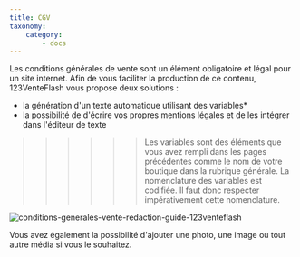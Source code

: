 ```yaml
---
title: CGV
taxonomy:
    category:
        - docs
---
```


Les conditions générales de vente sont un élément obligatoire et légal pour un site internet. Afin de vous faciliter la production de ce contenu, 123VenteFlash vous propose deux solutions : 

- la génération d'un texte automatique utilisant des variables*
- la possibilité de d'écrire vos propres mentions légales et de les intégrer dans l'éditeur de texte

>>>>>> Les variables sont des éléments que vous avez rempli dans les pages précédentes comme le nom de votre boutique dans la rubrique générale. La nomenclature des variables est codifiée. Il faut donc respecter impérativement cette nomenclature. 

![conditions-generales-vente-redaction-guide-123venteflash](media/15961817825641/conditions-generales-vente-redaction-guide-123venteflash.png)

Vous avez également la possibilité d'ajouter une photo, une image ou tout autre média si vous le souhaitez. 